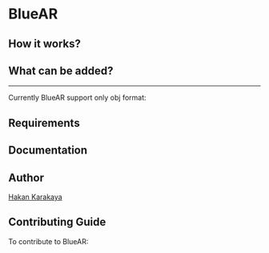 BlueAR
=========


How it works?
---


What can be added?
---


---

Currently BlueAR support only obj format:



Requirements
---



Documentation
---



Author
---

[Hakan Karakaya](https://github.com/hakankarakaya)

Contributing Guide
---

To contribute to BlueAR:


